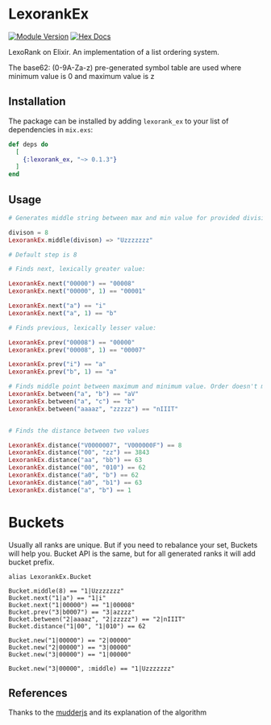 # LexorankEx

[![Module Version](https://img.shields.io/hexpm/v/lexorank_ex)](https://hex.pm/packages/lexorank_ex/0.1.4)
[![Hex Docs](https://img.shields.io/badge/hex-docs-lightgreen.svg)](https://hexdocs.pm/lexorank_ex/0.1.4/LexorankEx.html)

LexoRank on Elixir. An implementation of a list ordering system.

The base62: (0-9A-Za-z) pre-generated symbol table are used
where minimum value is 0 and maximum value is z

## Installation

The package can be installed by adding `lexorank_ex` to your list of dependencies in `mix.exs`:

```elixir
def deps do
  [
    {:lexorank_ex, "~> 0.1.3"}
  ]
end
```


## Usage

```elixir
# Generates middle string between max and min value for provided division

divison = 8
LexorankEx.middle(divison) => "Uzzzzzzz"

# Default step is 8

# Finds next, lexically greater value:

LexorankEx.next("00000") == "00008"
LexorankEx.next("00000", 1) == "00001"

LexorankEx.next("a") == "i"
LexorankEx.next("a", 1) == "b"

# Finds previous, lexically lesser value:

LexorankEx.prev("00008") == "00000"
LexorankEx.prev("00008", 1) == "00007"

LexorankEx.prev("i") == "a"
LexorankEx.prev("b", 1) == "a"

# Finds middle point between maximum and minimum value. Order doesn't matter:
LexorankEx.between("a", "b") == "aV"
LexorankEx.between("a", "c") == "b"
LexorankEx.between("aaaaz", "zzzzz") == "nIIIT"


# Finds the distance between two values

LexorankEx.distance("V0000007", "V000000F") == 8
LexorankEx.distance("00", "zz") == 3843
LexorankEx.distance("aa", "bb") == 63
LexorankEx.distance("00", "010") == 62
LexorankEx.distance("a0", "b") == 62
LexorankEx.distance("a0", "b1") == 63
LexorankEx.distance("a", "b") == 1
```

# Buckets

Usually all ranks are unique. But if you need to rebalance your set, Buckets will help you.
Bucket API is the same, but for all generated ranks it will add bucket prefix.

```
alias LexorankEx.Bucket

Bucket.middle(8) == "1|Uzzzzzzz"
Bucket.next("1|a") == "1|i"
Bucket.next("1|00000") == "1|00008"
Bucket.prev("3|b0007") == "3|azzzz"
Bucket.between("2|aaaaz", "2|zzzzz") == "2|nIIIT"
Bucket.distance("1|00", "1|010") == 62

Bucket.new("1|00000") == "2|00000"
Bucket.new("2|00000") == "3|00000"
Bucket.new("3|00000") == "1|00000"

Bucket.new("3|00000", :middle) == "1|Uzzzzzzz"
```

## References

Thanks to the [mudderjs](https://github.com/fasiha/mudderjs) and its explanation of the algorithm

